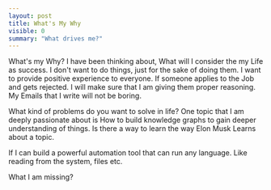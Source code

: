 ```yaml
---
layout: post
title: What's My Why 
visible: 0
summary: "What drives me?"
---
```


What's my Why?
I have been thinking about, What will I consider the my Life as success.
I don't want to do things, just for the sake of doing them.
I want to provide positive experience to everyone.
If someone applies to the Job and gets rejected.
I will make sure that I am giving them proper reasoning.
My Emails that I write will not be boring.

What kind of problems do you want to solve in life?
One topic that I am deeply passionate about is
How to build knowledge graphs to gain deeper understanding of things.
Is there a way to learn the way Elon Musk Learns about a topic.

If I can build a powerful automation tool that can run any language.
Like reading from the system, files etc.

What I am missing?